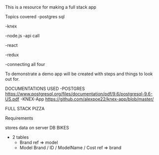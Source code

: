 This is a resource for making a full stack app

Topics covered
-postgres sql

-knex

-node.js
  -api call

-react

-redux

-connecting all four

To demonstrate a demo app will be created 
with steps and things to look out for. 

DOCUMENTATIONS USED
-POSTGRES https://www.postgresql.org/files/documentation/pdf/9.6/postgresql-9.6-US.pdf
-KNEX-App https://github.com/alexpoe22/knex-app/blob/master/

FULL STACK PIZZA

Requirements

stores data on server
  DB BIKES
  - 2 tables
  	- Brand
  		ref => model
  	- Model 
  	  Brand / ID / ModelName / Cost
  	  	ref => brand 

